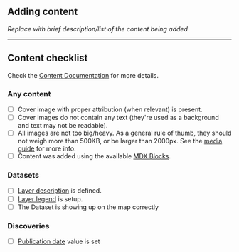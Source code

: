 ## Adding content

_Replace with brief description/list of the content being added_

---

## Content checklist

Check the [Content Documentation](https://github.com/NASA-IMPACT/veda-config/blob/main/docs/CONTENT.md) for more details.

### Any content
- [ ] Cover image with proper attribution (when relevant) is present.
- [ ] Cover images do not contain any text (they're used as a background and text may not be readable).
- [ ] All images are not too big/heavy. As a general rule of thumb, they should not weigh more than 500KB, or be larger than 2000px. See the [media guide](https://github.com/NASA-IMPACT/veda-config/blob/main/docs/frontmatter/media.md#media) for more info.
- [ ] Content was added using the available [MDX Blocks](https://github.com/NASA-IMPACT/veda-config/blob/main/docs/MDX_BLOCKS.md).

### Datasets
- [ ] [Layer description](https://github.com/NASA-IMPACT/veda-config/blob/main/docs/frontmatter/layer.md#properties) is defined.
- [ ] [Layer legend](https://github.com/NASA-IMPACT/veda-config/blob/main/docs/frontmatter/layer.md#legend) is setup.
- [ ] The Dataset is showing up on the map correctly

### Discoveries
- [ ] [Publication date](https://github.com/NASA-IMPACT/veda-config/blob/main/docs/CONTENT.md#discoveries) value is set
